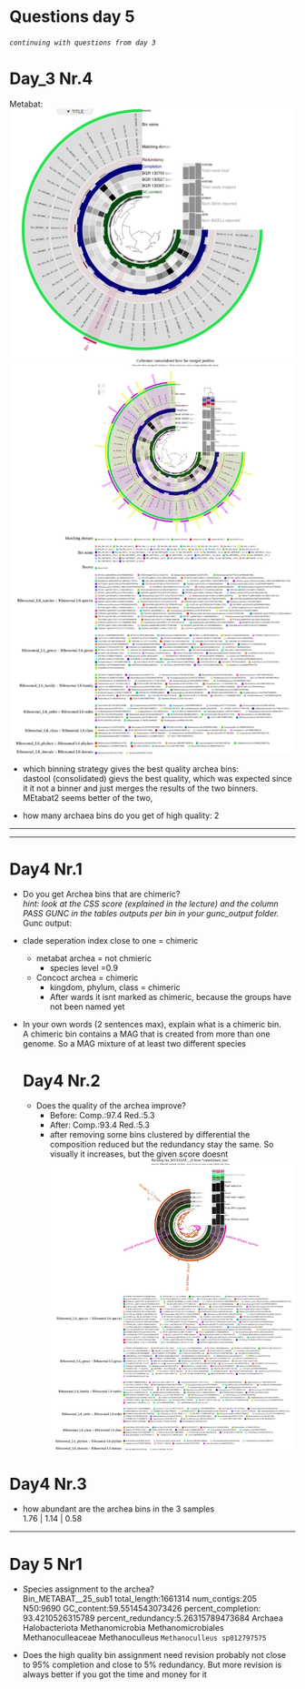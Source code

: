 # Questions day 5
*`continuing with questions from day 3`*
# Day_3 Nr.4
Metabat:
![image](./images/anvio-metabat2.png)
![image](images/Collection__consolidated_bins__for_merged_profiles.svg)


* which binning strategy gives the best quality archea bins: <br>
  dastool (consolidated) gievs the best quality, which was expected since it it not a binner and just merges the results of the two binners. MEtabat2 seems better of the two,  
  
* how many archaea bins do you get of high quality: 2
---------------------------------------------------
-----------------------------------------
# Day4 Nr.1
* Do you get Archea bins that are chimeric? <br>
*hint: look at the CSS score (explained in the lecture) and the column PASS GUNC in the tables outputs per bin in your gunc_output folder.* <br>
Gunc output: 
* clade seperation index close to one = chimeric
  * metabat archea = not chmieric
    * species level =0.9
  * Concoct archea = chimeric
    * kingdom, phylum, class = chimeric
    * After wards it isnt marked as chimeric, because the groups have not been named yet

* In your own words (2 sentences max), explain what is a chimeric bin. <br>
  A chimeric bin contains a MAG that is created from more than one genome. So a MAG mixture of at least two different species

  # Day4 Nr.2
  * Does the quality of the archea improve?
    * Before: Comp.:97.4   Red.:5.3
    * After:  Comp.:93.4   Red.:5.3
    * after removing some bins clustered by differential the composition reduced but the redundancy stay the same. So visually it increases, but the given score doesnt
![image](images/Refining_Bin_METABAT__25_from__consolidated_bins.svg)

# Day4 Nr.3
* how abundant are the archea bins in the 3 samples<br>
  1.76 | 1.14 | 0.58
----------------------
# Day 5 Nr1
* Species assignment to the archea? <br>
Bin_METABAT__25_sub1	total_length:1661314	num_contigs:205	N50:9690	GC_content:59.5514543073426	percent_completion: 93.4210526315789	percent_redundancy:5.26315789473684	Archaea	Halobacteriota	Methanomicrobia	Methanomicrobiales	Methanoculleaceae	Methanoculleus	`Methanoculleus sp012797575`


* Does the high quality bin assignment need revision
  probably not close to 95% completion and close to 5% redundancy. But more revision is always better if you got the time and money for it

  
